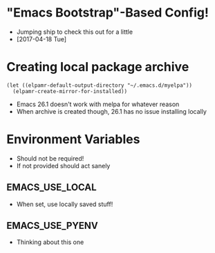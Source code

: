 # "Emacs Bootstrap"-Based Config!
- Jumping ship to check this out for a little
- [2017-04-18 Tue]

# Creating local package archive
```elisp
(let ((elpamr-default-output-directory "~/.emacs.d/myelpa"))
  (elpamr-create-mirror-for-installed))
```
- Emacs 26.1 doesn't work with melpa for whatever reason
- When archive is created though, 26.1 has no issue installing locally

# Environment Variables
- Should not be required!
- If not provided should act sanely

## EMACS_USE_LOCAL
- When set, use locally saved stuff!

## EMACS_USE_PYENV
- Thinking about this one
